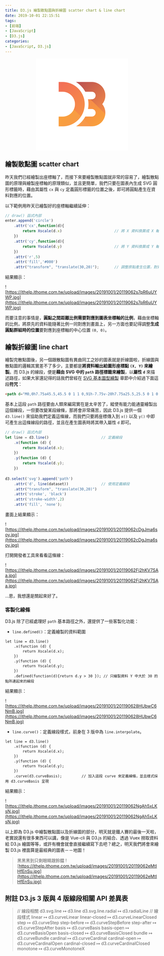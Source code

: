 ```yaml
---
title: D3.js 繪製散點圖與折線圖 scatter chart & line chart
date: 2019-10-01 22:15:51
tags:
- [前端]
- [JavaScript]
- [D3.js]
categories: 
- [JavaScript, D3.js]
---
```


<div style="display:flex;justify-content:center;">
  <img style="object-fit:cover;" src='/images/d3js/d3.png' width='300px' height='300px' />
</div>

## 繪製散點圖 scatter chart

昨天我們已經繪製出座標軸了，而接下來要繪製散點圖就非常的容易了，繪製散點圖的原理與繪製座標軸的原理類似，並且更簡單，我們只要在圖表內生成 SVG 圓形標籤時，藉由其屬性 `cx` 與 `cy` 定義圓形標籤的位置之後，即可將圓點產生在資料對應的位置。

以下範例用昨天已繪製好的座標軸繼續延伸：

```javascript
// draw() 函式內部
enter.append('circle')
    .attr('cx',function(d){
        return Xscale(d.x)                        // 將 X 資料換算成 X 軸的比例
    })
    .attr('cy',function(d){
        return Yscale(d.y)                        // 將 Y 資料換算成 Y 軸的比例
    })
    .attr('r',5)
    .attr('fill','#000')
    .attr("transform", "translate(30,20)");       // 調整原點產生位置，對齊座標軸中心
```

結果顯示：

![https://ithelp.ithome.com.tw/upload/images/20191001/20119062s7pR6uUYWP.jpg](https://ithelp.ithome.com.tw/upload/images/20191001/20119062s7pR6uUYWP.jpg)

而要注意的事情是，**圓點之間距離比例需要對應到圖表坐標軸的比例**，藉由坐標軸的比例，將原先的資料能隨著比例一同對應到畫面上，另一方面也要記得調整**生成圓點群組時的位置**要對應到座標軸的中心位置 `(0, 0)`。

## 繪製折線圖 line chart

繪製完散點圖後，另一個跟散點圖有異曲同工之妙的圖表就是折線圖啦，折線圖與散點圖的邏輯其實差不了多少，主要都是**將資料輸出給圖形座標點 `(X, Y)` 來繪製**。而 D3.js 的線段，便是**藉由 SVG 中的 `path` 路徑標籤來繪製**，以**屬性 `d`** 來描述路徑，如果大家還記得的話我們曾經在 [SVG 基本圖型繪製](https://ithelp.ithome.com.tw/articles/10219120) 章節中介紹過下面這段**符咒**：
```html
<path d="M0,0h7.75a45.5,45.5 0 1 1 0,91h-7.75v-20h7.75a25.5,25.5 0 1 0 0,-51h-7.75zm36.2510,0h32a27.75,27.75 0 0 1 21.331,45.5a27.75,27.75 0 0 1 -21.331,45.5h-32a53.6895,53.6895 0 0 0 18.7464,-20h13.2526a7.75,7.75 0 1 0 0,-15.5h-7.75a53.6895,53.6895 0 0 0 0,-20h7.75a7.75,7.75 0 1 0 0,-15.5h-13.2526a53.6895,53.6895 0 0 0 -18.7464,-20z"></path>
```

基本上這段 `path` 路徑要由人類來編寫實在是太辛苦了，縱使有能力能通靈繪製出這個線段，一但要改變某段線條，那將會非常痛苦，因此 D3.js 提供一個 `d3.line()` 來協助我們定義這條線，而我們只要將座標傳入到 `x()` 以及 `y()` 中即可產生出這條線段的路徑，並且在產生圖表時將其帶入屬性 `d` 即可。

```javascript
// draw() 函式內部
let line = d3.line()                        // 定義線段
    .x(function (d) {
        return Xscale(d.x);
    })
    .y(function (d) {
        return Yscale(d.y);
    })

d3.select('svg').append('path')
    .attr('d', line(dataset))               // 使用定義線段
    .attr("transform", "translate(30,20)")
    .attr('stroke', 'black')
    .attr('stroke-width',2)
    .attr('fill', 'none');
```

畫面上結果顯示：

![https://ithelp.ithome.com.tw/upload/images/20191001/20119062cDgJma6soy.jpg](https://ithelp.ithome.com.tw/upload/images/20191001/20119062cDgJma6soy.jpg)

打開開發者工具來看看這條線：

![https://ithelp.ithome.com.tw/upload/images/20191001/20119062Fj2hKV7SAa.jpg](https://ithelp.ithome.com.tw/upload/images/20191001/20119062Fj2hKV7SAa.jpg)

...恩，我想還是關起來好了。

### 客製化線條
D3.js 除了已經處理好 `path` 基本路徑之外，還提供了一些客製化功能：

- `line.defined()`：定義繪製的資料範圍
```
let line = d3.line()
    .x(function (d) {
        return Xscale(d.x);
    })
    .y(function (d) {
        return Yscale(d.y);
    })
    .defined(function(d){return d.y > 30 }); // 只繪製資料 Y 中大於 30 的點所連起來的線段
```

結果顯示：

![https://ithelp.ithome.com.tw/upload/images/20191001/201190628HUbwC6NmB.jpg](https://ithelp.ithome.com.tw/upload/images/20191001/201190628HUbwC6NmB.jpg)

- `line.curve()`：定義線段樣式，前身在 3 版中為 `line.interpolate`。

```
let line = d3.line()
    .x(function (d) {
        return Xscale(d.x);
    })
    .y(function (d) {
        return Yscale(d.y);
    })
    .curve(d3.curveBasis);         // 加入這段 curve 來定義線條，並且樣式採用 d3.curveBasis 呈現
```

結果顯示：

![https://ithelp.ithome.com.tw/upload/images/20191001/20119062NgAh5xLKsN.jpg](https://ithelp.ithome.com.tw/upload/images/20191001/20119062NgAh5xLKsN.jpg)

以上即為 D3.js 中繪製散點圖以及折線圖的部分，明天就是鐵人賽的最後一天啦，老實說還有很多東西可以講，像是 Vue-cli 與 D3.js 的結合、透過 Vuex 撈取資料給 D3.js 繪圖等等，或許有機會就會直接繼續寫下去吧？總之，明天我們將會來繪製 D3.js 裡面算是最經典的圖表－－地圖！

> 黑黑黑到只剩眼睛跟鈴鐺
> ![https://ithelp.ithome.com.tw/upload/images/20191001/20119062eMtIHfEnSu.jpg](https://ithelp.ithome.com.tw/upload/images/20191001/20119062eMtIHfEnSu.jpg)


## 附註 D3.js 3 版與 4 版線段相關 API 差異表

> // 線段相關
> d3.svg.line ↦ d3.line
> d3.svg.line.radial ↦ d3.radialLine
> // 線段樣式
> linear ↦ d3.curveLinear
> linear-closed ↦ d3.curveLinearClosed
> step ↦ d3.curveStep
> step-before ↦ d3.curveStepBefore
> step-after ↦ d3.curveStepAfter
> basis ↦ d3.curveBasis
> basis-open ↦ d3.curveBasisOpen
> basis-closed ↦ d3.curveBasisClosed
> bundle ↦ d3.curveBundle
> cardinal ↦ d3.curveCardinal
> cardinal-open ↦ d3.curveCardinalOpen
> cardinal-closed ↦ d3.curveCardinalClosed
> monotone ↦ d3.curveMonotoneX
